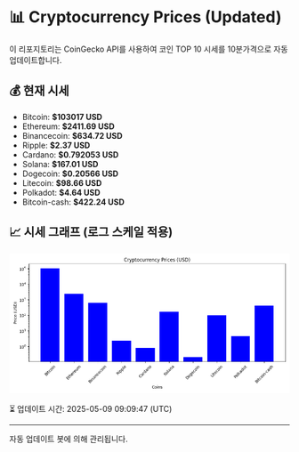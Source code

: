 
# 📊 Cryptocurrency Prices (Updated)

이 리포지토리는 CoinGecko API를 사용하여 코인 TOP 10 시세를 10분가격으로 자동 업데이트합니다.

## 💰 현재 시세
- Bitcoin: **$103017 USD**
- Ethereum: **$2411.69 USD**
- Binancecoin: **$634.72 USD**
- Ripple: **$2.37 USD**
- Cardano: **$0.792053 USD**
- Solana: **$167.01 USD**
- Dogecoin: **$0.20566 USD**
- Litecoin: **$98.66 USD**
- Polkadot: **$4.64 USD**
- Bitcoin-cash: **$422.24 USD**

## 📈 시세 그래프 (로그 스케일 적용)
![Crypto Prices](crypto_prices.png)

⏳ 업데이트 시간: 2025-05-09 09:09:47 (UTC)

---
자동 업데이트 봇에 의해 관리됩니다.
